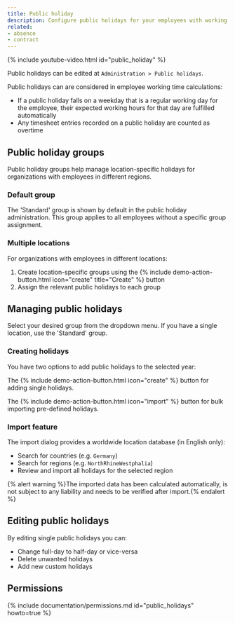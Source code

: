 ```yaml
---
title: Public holiday
description: Configure public holidays for your employees with working contracts.
related:
- absence
- contract
---
```


{% include youtube-video.html id="public_holiday" %}

Public holidays can be edited at `Administration > Public holidays`.

Public holidays can are considered in employee working time calculations:

- If a public holiday falls on a weekday that is a regular working day for the employee, their expected working hours for that day are fulfilled automatically
- Any timesheet entries recorded on a public holiday are counted as overtime

## Public holiday groups

Public holiday groups help manage location-specific holidays for organizations with employees in different regions.

### Default group 

The 'Standard' group is shown by default in the public holiday administration. This group applies to all employees without a specific group assignment.

### Multiple locations

For organizations with employees in different locations:

1. Create location-specific groups using the {% include demo-action-button.html icon="create" title="Create" %} button
2. Assign the relevant public holidays to each group

## Managing public holidays

Select your desired group from the dropdown menu. If you have a single location, use the 'Standard' group.

### Creating holidays

You have two options to add public holidays to the selected year:

The {% include demo-action-button.html icon="create" %} button for adding single holidays.

The {% include demo-action-button.html icon="import" %} button for bulk importing pre-defined holidays.

### Import feature

The import dialog provides a worldwide location database (in English only):
- Search for countries (e.g. `Germany`)
- Search for regions (e.g. `NorthRhineWestphalia`)
- Review and import all holidays for the selected region

{% alert warning %}The imported data has been calculated automatically, is not subject to any liability and needs to be verified after import.{% endalert %}

## Editing public holidays

By editing single public holidays you can:
- Change full-day to half-day or vice-versa
- Delete unwanted holidays
- Add new custom holidays

## Permissions
 
{% include documentation/permissions.md id="public_holidays" howto=true %}
